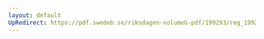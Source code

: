 ```yaml
---
layout: default
UpRedirect: https://pdf.swedeb.se/riksdagen-volumeG-pdf/199293/reg_199293/reg_199293_0046.pdf
---
```

